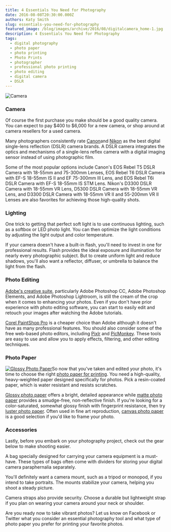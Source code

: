 ```yaml
---
title: 4 Essentials You Need for Photography
date: 2016-08-08T20:30:00.000Z
authors: Katy Smith
slug: essentials-you-need-for-photography
featured_image: /blog/images/archive/2016/08/digitalcamera_home-1.jpg
description: 4 Essentials You Need for Photography
tags:
  - digital photography
  - photo paper
  - photo printing
  - Photo Prints
  - photographer
  - professional photo printing
  - photo editing
  - digital camera
  - DSLR
---
```

![Camera](/blog/images/digitalcamera_home.jpg "Photography essentials")

### Camera

Of course the first purchase you make should be a good quality camera. You can expect to pay $400 to $6,000 for a new camera, or shop around at camera resellers for a used camera.

Many photographers consistently rate [Canon](https://www.usa.canon.com/internet/portal/us/home/products/groups/cameras/cameras)and [Nikon](http://www.nikonusa.com/en/index.page) as the best digital single-lens reflection (DSLR) camera brands. A DSLR camera integrates the optics and mechanisms of a single-lens reflex camera with a digital imaging sensor instead of using photographic film.

Some of the most popular options include Canon's EOS Rebel T5 DSLR Camera with 18-55mm and 75-300mm Lenses, EOS Rebel T6 DSLR Camera with EF-S 18-55mm IS II and EF 75-300mm III Lens, and EOS Rebel T6i DSLR Camera with EF-S 18-55mm IS STM Lens. Nikon's D3300 DSLR Camera with 18-55mm VR Lens, D5300 DSLR Camera with 18-55mm VR Lens, and D3300 DSLR Camera with 18-55mm VR II and 55-200mm VR II Lenses are also favorites for achieving those high-quality shots.

### Lighting

One trick to getting that perfect soft light is to use continuous lighting, such as a softbox or LED photo light. You can then optimize the light conditions by adjusting the light output and color temperature.

If your camera doesn't have a built-in flash, you'll need to invest in one for professional results. Flash provides the ideal exposure and illumination for nearly every photographic subject. But to create uniform light and reduce shadows, you'll also want a reflector, diffuser, or umbrella to balance the light from the flash.

### Photo Editing

[Adobe's creative suite](http://www.adobe.com/products/photoshopfamily.html), particularly Adobe Photoshop CC, Adobe Photoshop Elements, and Adobe Photoshop Lightroom, is still the cream of the crop when it comes to enhancing your photos. Even if you don't have prior experience with photo editing software, you can start to easily edit and retouch your images after watching the Adobe tutorials.

[Corel PaintShop Pro](http://www.paintshoppro.com/en/) is a cheaper choice than Adobe although it doesn't have as many professional features. You should also consider some of the free web-based photo editors, including [Pixlr](https://pixlr.com/) and [PicMonkey](https://www.picmonkey.com/photo-editor). These tools are easy to use and allow you to apply effects, filtering, and other editing techniques.

### Photo Paper

[![Glossy Photo Paper](/blog/images/PH-4x6-GLOSSY-20PK-2.jpg "Premium Glossy Inkjet Photo Paper ")](/blog/images/PH-4x6-GLOSSY-20PK-2.jpg)So now that you've taken and edited your photo, it's time to choose the right [photo paper for printing](https://www.comboink.com/blog/photo-printing-guide-for-professional-prints/). You need a high-quality, heavy-weighted paper designed specifically for photos. Pick a resin-coated paper, which is water resistant and resists scratches.

[Glossy photo paper](https://www.comboink.com/paper/photo-paper/glossy-photo-paper) offers a bright, detailed appearance while [matte photo paper](https://www.comboink.com/paper/photo-paper/matte-photo-paper) provides a smudge-free, non-reflective finish. If you're looking for a color-saturated, somewhat glossy finish with fingerprint resistance, then try [luster photo paper](https://www.comboink.com/paper/photo-paper/lustre-photo-paper). Often used in fine art reproduction, [canvas photo paper](https://www.comboink.com/paper/photo-paper/canvas-photo-paper) is a good selection if you'd like to frame your photo.

### Accessories

Lastly, before you embark on your photography project, check out the gear below to make shooting easier.

A bag specially designed for carrying your camera equipment is a must-have. These types of bags often come with dividers for storing your digital camera paraphernalia separately.

You'll definitely want a camera mount, such as a tripod or monopod, if you intend to take portraits. The mounts stabilize your camera, helping you shoot a steady picture.

Camera straps also provide security. Choose a durable but lightweight strap if you plan on wearing your camera around your neck or shoulder.

Are you ready now to take vibrant photos? Let us know on Facebook or Twitter what you consider an essential photography tool and what type of photo paper you prefer for printing your favorite photos.